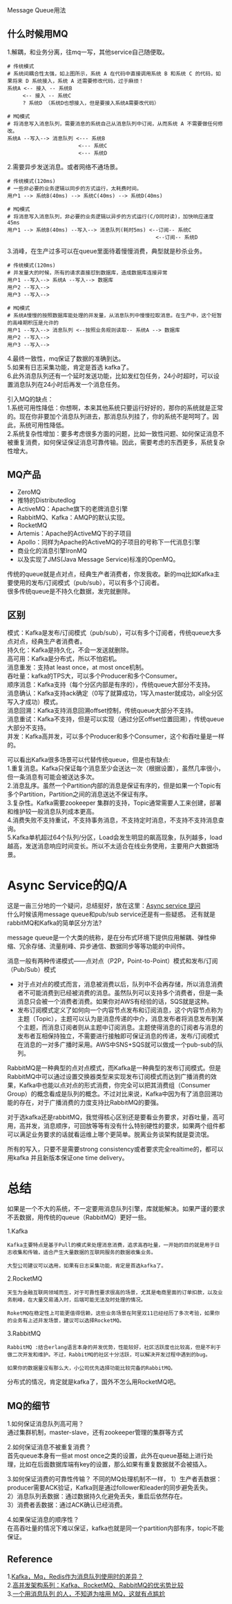 Message Queue用法

## 什么时候用MQ
1.解耦，和业务分离，往mq一写，其他service自己随便取。 
```
# 传统模式
# 系统间耦合性太强，如上图所示，系统 A 在代码中直接调用系统 B 和系统 C 的代码，如果将来 D 系统接入，系统 A 还需要修改代码，过于麻烦！
系统A <-- 接入 -- 系统B
     <-- 接入 -- 系统C
     ? 系统D （系统D也想接入，但是要接入系统A需要改代码）

# MQ模式
# 将消息写入消息队列，需要消息的系统自己从消息队列中订阅，从而系统 A 不需要做任何修改。
系统A --写入--> 消息队列 <--- 系统B
                       <--- 系统C
                       <--- 系统D
```
2.需要异步发送消息。或者网络不通场景。
```
# 传统模式(120ms)
# 一些非必要的业务逻辑以同步的方式运行，太耗费时间。
用户1 --> 系统B(40ms) --> 系统C(40ms) --> 系统D(40ms)

# MQ模式
# 将消息写入消息队列，非必要的业务逻辑以异步的方式运行(C/D同时读)，加快响应速度 45ms
用户1 --> 系统B(40ms) --写入--> 消息队列(耗时5ms) <--订阅-- 系统C
                                                <--订阅-- 系统D
```
3.消峰，在生产过多可以在queue里面待着慢慢消费，典型就是秒杀业务。  
```
# 传统模式(120ms)
# 并发量大的时候，所有的请求直接怼到数据库，造成数据库连接异常
用户1 --写入--> 系统A --写入--> 数据库
用户2 --写入-->                        
用户3 --写入-->		

# MQ模式
# 系统A慢慢的按照数据库能处理的并发量，从消息队列中慢慢拉取消息。在生产中，这个短暂的高峰期积压是允许的
用户1 --写入--> 消息队列 <--按照业务规则读取-- 系统A --> 数据库
用户2 --写入-->                        
用户3 --写入-->				
```
4.最终一致性，mq保证了数据的准确到达。  
5.如果有日志采集功能，肯定是首选 kafka了。  
6.此外消息队列还有一个延时发送功能，比如发红包任务，24小时超时，可以设置消息队列在24小时后再发一个消息任务。  

引入MQ的缺点：  
1.系统可用性降低：你想啊，本来其他系统只要运行好好的，那你的系统就是正常的。现在你非要加个消息队列进去，那消息队列挂了，你的系统不是呵呵了。因此，系统可用性降低。  
2.系统复杂性增加：要多考虑很多方面的问题，比如一致性问题、如何保证消息不被重复消费，如何保证保证消息可靠传输。因此，需要考虑的东西更多，系统复杂性增大。  

## MQ产品
* ZeroMQ
* 推特的Distributedlog
* ActiveMQ：Apache旗下的老牌消息引擎
* RabbitMQ、Kafka：AMQP的默认实现。
* RocketMQ
* Artemis：Apache的ActiveMQ下的子项目
* Apollo：同样为Apache的ActiveMQ的子项目的号称下一代消息引擎
* 商业化的消息引擎IronMQ
* 以及实现了JMS(Java Message Service)标准的OpenMQ。

传统的queue就是点对点，经典生产者消费者，你发我收。新的mq比如Kafka主要使用的发布/订阅模式（pub/sub），可以有多个订阅者。  
很多传统queue是不持久化数据，发完就删除。  

## 区别
模式：Kafka是发布/订阅模式（pub/sub），可以有多个订阅者，传统queue大多点对点，经典生产者消费者。  
持久化：Kafka是持久化，不会一发送就删除。  
高可用：Kafka是分布式，所以不怕宕机。  
消息重发：支持at least once，at most once机制。  
吞吐量：kafka的TPS大，可以多个Producer和多个Consumer。  
顺序消息：Kafka支持（每个分区内部是有序的），传统queue大部分不支持。  
消息确认：Kafka支持ack确定（0写了就算成功，1写入master就成功，all全分区写入才成功）模式。  
消息回溯：Kafka支持消息回溯offset控制，传统queue大部分不支持。  
消息重试：Kafka不支持，但是可以实现（通过分区offset位置回溯），传统queue大部分不支持。  
并发：Kafka高并发，可以多个Producer和多个Consumer，这个和吞吐量是一样的。  

可以看出Kafka很多场景可以代替传统queue，但是也有缺点:  
1.重复消息。Kafka只保证每个消息至少会送达一次（根据设置），虽然几率很小，但一条消息有可能会被送达多次。  
2.消息乱序。虽然一个Partition内部的消息是保证有序的，但是如果一个Topic有多个Partition，Partition之间的消息送达不保证有序。  
3.复杂性。Kafka需要zookeeper 集群的支持，Topic通常需要人工来创建，部署和维护较一般消息队列成本更高。  
4.消费失败不支持重试，不支持事务消息，不支持定时消息，不支持不支持消息查询。  
5.Kafka单机超过64个队列/分区，Load会发生明显的飙高现象，队列越多，load越高，发送消息响应时间变长。所以不太适合在线业务使用，主要用户大数据场景。  

# Async Service的Q/A
这是一亩三分地的一个疑问，总结挺好，放在这里：[Async service 提问](https://www.1point3acres.com/bbs/thread-727156-1-1.html)  
什么时候该用message queue和pub/sub service还是有一些疑惑。 还有就是rabbitMQ和Kafka的简单区分方法?  

message queue是一个大类的统称，是在分布式环境下提供应用解耦、弹性伸缩、冗余存储、流量削峰、异步通信、数据同步等等功能的中间件。

消息一般有两种传递模式——点对点（P2P，Point-to-Point）模式和发布/订阅（Pub/Sub）模式

- 对于点对点的模式而言，消息被消费以后，队列中不会再存储，所以消息消费者不可能消费到已经被消费的消息。虽然队列可以支持多个消费者，但是一条消息只会被一个消费者消费。如果你对AWS有经验的话，SQS就是这种。
- 发布订阅模式定义了如何向一个内容节点发布和订阅消息，这个内容节点称为主题（Topic），主题可以认为是消息传递的中介，消息发布者将消息发布到某个主题，而消息订阅者则从主题中订阅消息。主题使得消息的订阅者与消息的发布者互相保持独立，不需要进行接触即可保证消息的传递，发布/订阅模式在消息的一对多广播时采用。AWS中SNS+SQS就可以做成一个pub-sub的队列。

RabbitMQ是一种典型的点对点模式，而Kafka是一种典型的发布订阅模式。但是RabbitMQ中可以通过设置交换器类型来实现发布订阅模式而达到广播消费的效果，Kafka中也能以点对点的形式消费，你完全可以把其消费组（Consumer Group）的概念看成是队列的概念。不过对比来说，Kafka中因为有了消息回溯功能的存在，对于广播消费的力度支持比RabbitMQ的要强。

对于选kafka还是rabbitMQ，我觉得核心区别还是要看业务要求，对吞吐量，高可用，高并发，消息顺序，可回放等等有没有什么特别硬性的要求，如果两个组件都可以满足业务要求的话就看运维上哪个更简单。脱离业务谈架构就是耍流氓。

所有的写入，只要不是需要strong consistency或者要求完全realtime的，都可以用kafka 并且新版本保证one time delivery。

# 总结
如果是一个不大的系统，不一定要用消息队列引擎，库就能解决。如果严谨的要求不丢数据，用传统的queue（RabbitMQ）更好一些。

1.Kafka  
```
Kafka主要特点是基于Pull的模式来处理消息消费，追求高吞吐量，一开始的目的就是用于日志收集和传输，适合产生大量数据的互联网服务的数据收集业务。  

大型公司建议可以选用，如果有日志采集功能，肯定是首选kafka了。  
```

2.RocketMQ
```
天生为金融互联网领域而生，对于可靠性要求很高的场景，尤其是电商里面的订单扣款，以及业务削峰，在大量交易涌入时，后端可能无法及时处理的情况。

RoketMQ在稳定性上可能更值得信赖，这些业务场景在阿里双11已经经历了多次考验，如果你的业务有上述并发场景，建议可以选择RocketMQ。
```

3.RabbitMQ
```
RabbitMQ :结合erlang语言本身的并发优势，性能较好，社区活跃度也比较高，但是不利于做二次开发和维护。不过，RabbitMQ的社区十分活跃，可以解决开发过程中遇到的bug。

如果你的数据量没有那么大，小公司优先选择功能比较完备的RabbitMQ。
```

分布式的情况，肯定就是kafka了，国外不怎么用RocketMQ吧。

## MQ的细节
1.如何保证消息队列高可用？  
通过集群机制，master-slave，还有zookeeper管理的集群等方式

2.如何保证消息不被重复消费？  
首先queue本身有一些at most once之类的设置，此外在queue基础上进行处理，比如在后面数据库端有key的设置，那么如果有重复数据就不会被插入。

3.如何保证消费的可靠性传输？ 
不同的MQ处理机制不一样， 
1）生产者丢数据：producer需要ACK验证，Kafka则是通过follower和leader的同步避免丢失。  
2）消息队列丢数据：通过数据持久化避免丢失，重启后依然存在。  
3）消费者丢数据：通过ACK确认已经消费。  

4.如果保证消息的顺序性？  
在高吞吐量的情况下难以保证，kafka也就是同一个partition内部有序，topic不能保证。

## Reference
1.[Kafka，Mq，Redis作为消息队列使用时的差异？](https://www.zhihu.com/question/43557507)  
2.[高并发架构系列：Kafka、RocketMQ、RabbitMQ的优劣势比较](https://blog.csdn.net/weixin_34197488/article/details/89544910?utm_medium=distribute.pc_relevant.none-task-blog-BlogCommendFromMachineLearnPai2-1.control&dist_request_id=&depth_1-utm_source=distribute.pc_relevant.none-task-blog-BlogCommendFromMachineLearnPai2-1.control)  
3.[一个用消息队列 的人，不知道为啥用 MQ，这就有点尴尬](https://learnku.com/articles/36282)  


